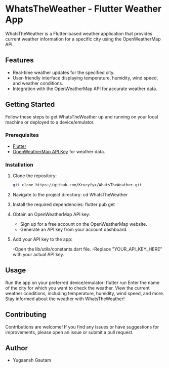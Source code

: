# WhatsTheWeather - Flutter Weather App

WhatsTheWeather is a Flutter-based weather application that provides current weather information for a specific city using the OpenWeatherMap API.


## Features

- Real-time weather updates for the specified city.
- User-friendly interface displaying temperature, humidity, wind speed, and weather conditions.
- Integration with the OpenWeatherMap API for accurate weather data.

## Getting Started

Follow these steps to get WhatsTheWeather up and running on your local machine or deployed to a device/emulator.

### Prerequisites

- [Flutter](https://flutter.dev/docs/get-started/install)
- [OpenWeatherMap API Key](https://home.openweathermap.org/users/sign_up) for weather data.

### Installation

1. Clone the repository:

   ```sh
   git clone https://github.com/Krucyfyx/WhatsTheWeather.git
2. Navigate to the project directory: cd WhatsTheWeather
3. Install the required dependencies: flutter pub get
4. Obtain an OpenWeatherMap API key:
   - Sign up for a free account on the OpenWeatherMap website.
   - Generate an API key from your account dashboard.
5. Add your API key to the app:

    -Open the lib/utils/constants.dart file.
    -Replace "YOUR_API_KEY_HERE" with your actual API key.

## Usage
Run the app on your preferred device/emulator: flutter run
Enter the name of the city for which you want to check the weather.
View the current weather conditions, including temperature, humidity, wind speed, and more.
Stay informed about the weather with WhatsTheWeather!

## Contributing

Contributions are welcome! If you find any issues or have suggestions for improvements, please open an issue or submit a pull request.

## Author
- Yugaansh Gautam
